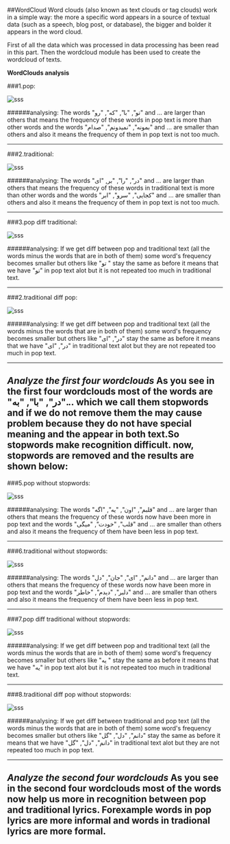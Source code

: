 ##WordCloud
Word clouds (also known as text clouds or tag clouds) work in a simple way: the more a specific word appears in a source of textual data (such as a speech, blog post, or database), the bigger and bolder it appears in the word cloud.

First of all the data which was processed in data processing has been read in this part.
Then the wordcloud module has been used to create the wordcloud of texts.

**WordClouds analysis**

###1.pop:

![sss](out/1.JPG)


######analysing:
The words "تو", "با", "که", "رو" and ... are larger than others
that means the frequency of these words in pop text is more than other words
and the words "بمونه", "نمیدونم", "صدام" and ... are smaller than others and also it means
the frequency of them in pop text is not too much.


----------------------------------------------------------------------------------------------------

###2.traditional:

![sss](out/2.JPG)

######analysing:
The words "در", "را", "بر, "ای"  and ... are larger than others
that means the frequency of these words in traditional text is more than other words
and the words "کجایی", "سرو", "ابر" and ... are smaller than others and also it means
the frequency of them in pop text is not too much.


----------------------------------------------------------------------------------------------------

###3.pop diff traditional:

![sss](out/3.JPG)

######analysing:
If we get diff between pop and traditional text (all the words minus the words that are in both of them) some word's frequency 
becomes smaller but others like "تو " stay the same as before it means that we have "تو" in pop text alot but it is not repeated
too much in traditional text.


----------------------------------------------------------------------------------------------------

###2.traditional diff pop:

![sss](out/4.JPG)

######analysing:
If we get diff between pop and traditional text (all the words minus the words that are in both of them) some word's frequency 
becomes smaller but others like "در", "ای" stay the same as before it means that we have "در", "ای" in traditional text alot but they are not repeated
too much in pop text.


----------------------------------------------------------------------------------------------------

***Analyze the first four wordclouds***
As you see in the first four wordclouds most of the words are "در", "با", "به"... which we call them stopwords and if we do not remove them
the may cause problem because they do not have special meaning and the appear in both text.So stopwords make recognition difficult.
now, stopwords are removed and the results are shown below:
----------------------------------------------------------------------------------------------------

###5.pop without stopwords:

![sss](out/5.JPG)

######analysing:
The words "قلبم", "اون", "یه", "اگه"  and ... are larger than others
that means the frequency of these words now have been more in pop text
and the words "قلب", "خودت", "میگی" and ... are smaller than others and also it means
the frequency of them have been less in pop text.


----------------------------------------------------------------------------------------------------

###6.traditional without stopwords:

![sss](out/6.JPG)

######analysing:
The words "دانم", "ای", "جان", "دل"  and ... are larger than others
that means the frequency of these words now have been more in pop text
and the words "دلبر", "دیدم", "خاطر" and ... are smaller than others and also it means
the frequency of them have been less in pop text.


----------------------------------------------------------------------------------------------------

###7.pop diff traditional without stopwords:

![sss](out/7.JPG)

######analysing:
If we get diff between pop and traditional text (all the words minus the words that are in both of them) some word's frequency 
becomes smaller but others like "یه " stay the same as before it means that we have "یه" in pop text alot but it is not repeated
too much in traditional text.


----------------------------------------------------------------------------------------------------

###8.traditional diff pop without stopwords:

![sss](out/8.JPG)

######analysing:
If we get diff between traditional and pop text (all the words minus the words that are in both of them) some word's frequency 
becomes smaller but others like "دانم", "دل", "گل" stay the same as before it means that we have "دانم", "دل", "گل" in traditional text alot but they are not repeated
too much in pop text.


----------------------------------------------------------------------------------------------------

***Analyze the second four wordclouds***
As you see in the second four wordclouds most of the words now help us more in recognition between pop and traditional lyrics.
Forexample words in pop lyrics are more informal and words in tradional lyrics are more formal.
----------------------------------------------------------------------------------------------------
